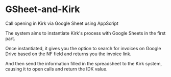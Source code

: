 # GSheet-and-Kirk
Call opening in Kirk via Google Sheet using AppScript

The system aims to instantiate Kirk's process with Google Sheets in the first part.

Once instantiated, it gives you the option to search for invoices on Google Drive based on the NF field and returns you the invoice link.

And then send the information filled in the spreadsheet to the Kirk system, causing it to open calls and return the IDK value.
